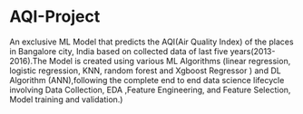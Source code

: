 # AQI-Project
 An exclusive ML Model that predicts the AQI(Air Quality Index) of the places in Bangalore city, India based on collected data of last five years(2013-2016).The Model is created using various ML Algorithms (linear regression, logistic regression, KNN, random forest and Xgboost Regressor ) and DL Algorithm (ANN),following the complete end to end data science lifecycle involving Data Collection, EDA ,Feature Engineering, and Feature Selection, Model training and validation.)
